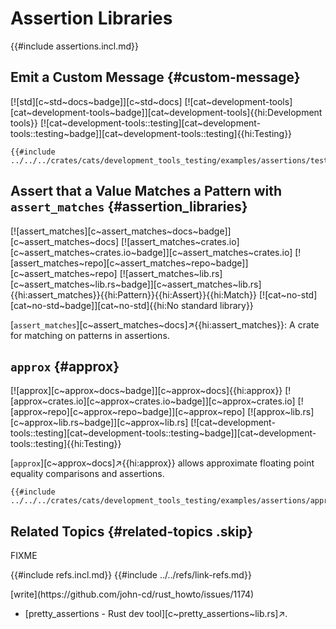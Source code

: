 # Assertion Libraries

{{#include assertions.incl.md}}

## Emit a Custom Message {#custom-message}

[![std][c~std~docs~badge]][c~std~docs] [![cat~development-tools][cat~development-tools~badge]][cat~development-tools]{{hi:Development tools}} [![cat~development-tools::testing][cat~development-tools::testing~badge]][cat~development-tools::testing]{{hi:Testing}}

```rust,editable
{{#include ../../../crates/cats/development_tools_testing/examples/assertions/tests_custom_message.rs:example}}
```

## Assert that a Value Matches a Pattern with `assert_matches` {#assertion_libraries}

[![assert_matches][c~assert_matches~docs~badge]][c~assert_matches~docs] [![assert_matches~crates.io][c~assert_matches~crates.io~badge]][c~assert_matches~crates.io] [![assert_matches~repo][c~assert_matches~repo~badge]][c~assert_matches~repo] [![assert_matches~lib.rs][c~assert_matches~lib.rs~badge]][c~assert_matches~lib.rs]{{hi:assert_matches}}{{hi:Pattern}}{{hi:Assert}}{{hi:Match}} [![cat~no-std][cat~no-std~badge]][cat~no-std]{{hi:No standard library}}

[`assert_matches`][c~assert_matches~docs]↗{{hi:assert_matches}}: A crate for matching on patterns in assertions.

## `approx` {#approx}

[![approx][c~approx~docs~badge]][c~approx~docs]{{hi:approx}}
[![approx~crates.io][c~approx~crates.io~badge]][c~approx~crates.io]
[![approx~repo][c~approx~repo~badge]][c~approx~repo]
[![approx~lib.rs][c~approx~lib.rs~badge]][c~approx~lib.rs]
[![cat~development-tools::testing][cat~development-tools::testing~badge]][cat~development-tools::testing]{{hi:Testing}}

[`approx`][c~approx~docs]↗{{hi:approx}} allows approximate floating point equality comparisons and assertions.

```rust,editable
{{#include ../../../crates/cats/development_tools_testing/examples/assertions/approx.rs:example}}
```

## Related Topics {#related-topics .skip}

FIXME

{{#include refs.incl.md}}
{{#include ../../refs/link-refs.md}}

<div class="hidden">
[write](https://github.com/john-cd/rust_howto/issues/1174)

- [pretty_assertions - Rust dev tool][c~pretty_assertions~lib.rs]↗.

</div>
